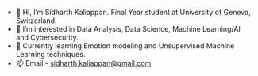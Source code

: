 - 👋 Hi, I’m Sidharth Kaliappan. Final Year student at University of Geneva, Switzerland. 
- 👀 I’m interested in Data Analysis, Data Science, Machine Learning/AI and Cybersecurity. 
- 🌱 Currently learning Emotion modeling and Unsupervised Machine Learning techniques.  
- 📫 Email - sidharth.kaliappan@gmail.com

<!---
Sidhrth/Sidhrth is a ✨ special ✨ repository because its `README.md` (this file) appears on your GitHub profile.
You can click the Preview link to take a look at your changes.
--->
